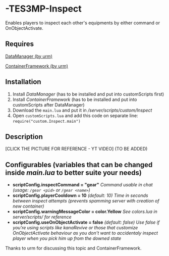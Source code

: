 # -TES3MP-Inspect
Enables players to inspect each other's equipments by either command or OnObjectActivate.

## Requires

[DataManager (by urm)](https://github.com/tes3mp-scripts/DataManager)

[ContainerFramework (by urm)](https://github.com/tes3mp-scripts/ContainerFramework)

## Installation

1. Install *DataManager* (has to be installed and put into customScripts first)
2. Install *ContainerFramework* (has to be installed and put into customScripts after DataManager)
2. Download the ```main.lua``` and put it in */server/scripts/custom/Inspect*
3. Open ```customScripts.lua``` and add this code on separate line: ```require("custom.Inspect.main")```

## Description

[CLICK THE PICTURE FOR REFERENCE - YT VIDEO] (TO BE ADDED)


## Configurables (variables that can be changed inside *main.lua* to better suite your needs)

- **scriptConfig.inspectCommand = "gear"** *Command usable in chat (usage: ```/gear <pid>``` or ```/gear <name>```)*
- **scriptConfig.playerCooldown = 10** *(default: 10) Time in seconds between inspect attempts (prevents spamming server with creation of new container)*
- **scriptConfig.warningMessageColor = color.Yellow** *See colors.lua in *server/scripts/* for reference*
- **scriptConfig.useOnObjectActivate = false** *(default: false) Use false if you're using scripts like kanaRevive or those that customize OnObjectActivate behaviour
as you don't want to accidentaly inspect player when you pick him up from the downed state*




Thanks to urm for discussing this topic and ContainerFramework.
